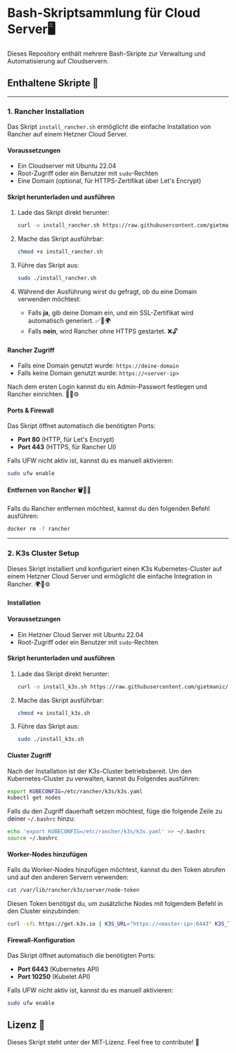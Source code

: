 # Bash-Skriptsammlung für Cloud Server🖥

Dieses Repository enthält mehrere Bash-Skripte zur Verwaltung und Automatisierung auf Cloudservern.

## Enthaltene Skripte 🔽

---

### 1. Rancher Installation

Das Skript `install_rancher.sh` ermöglicht die einfache Installation von Rancher auf einem Hetzner Cloud Server.

#### Voraussetzungen 
- Ein Cloudserver mit Ubuntu 22.04
- Root-Zugriff oder ein Benutzer mit `sudo`-Rechten
- Eine Domain (optional, für HTTPS-Zertifikat über Let's Encrypt)

#### Skript herunterladen und ausführen

1. Lade das Skript direkt herunter:
   ```bash
   curl -o install_rancher.sh https://raw.githubusercontent.com/gietmanic/installations/main/server/rancher/install_rancher.sh
   ```

2. Mache das Skript ausführbar:
   ```bash
   chmod +x install_rancher.sh
   ```

3. Führe das Skript aus:
   ```bash
   sudo ./install_rancher.sh
   ```

4. Während der Ausführung wirst du gefragt, ob du eine Domain verwenden möchtest:
   - Falls **ja**, gib deine Domain ein, und ein SSL-Zertifikat wird automatisch generiert. ✅🔐🌍
   - Falls **nein**, wird Rancher ohne HTTPS gestartet. ❌🔓

#### Rancher Zugriff

- Falls eine Domain genutzt wurde: `https://deine-domain`
- Falls keine Domain genutzt wurde: `https://<server-ip>`

Nach dem ersten Login kannst du ein Admin-Passwort festlegen und Rancher einrichten. 🔑👤⚙️

#### Ports & Firewall

Das Skript öffnet automatisch die benötigten Ports:
- **Port 80** (HTTP, für Let's Encrypt)
- **Port 443** (HTTPS, für Rancher UI)

Falls UFW nicht aktiv ist, kannst du es manuell aktivieren:
```bash
sudo ufw enable
```

#### Entfernen von Rancher 🗑️🚫🐳
Falls du Rancher entfernen möchtest, kannst du den folgenden Befehl ausführen:
```bash
docker rm -f rancher
```

---

### 2. K3s Cluster Setup

Dieses Skript installiert und konfiguriert einen K3s Kubernetes-Cluster auf einem Hetzner Cloud Server und ermöglicht die einfache Integration in Rancher. 🌍📡⚙️

#### Installation

#### Voraussetzungen 

- Ein Hetzner Cloud Server mit Ubuntu 22.04
- Root-Zugriff oder ein Benutzer mit `sudo`-Rechten

#### Skript herunterladen und ausführen 

1. Lade das Skript direkt herunter:

   ```bash
   curl -o install_k3s.sh https://raw.githubusercontent.com/gietmanic/installations/refs/heads/main/server/k3s/install_k3s.sh
   ```

2. Mache das Skript ausführbar:

   ```bash
   chmod +x install_k3s.sh
   ```

3. Führe das Skript aus:

   ```bash
   sudo ./install_k3s.sh
   ```

#### Cluster Zugriff

Nach der Installation ist der K3s-Cluster betriebsbereit. Um den Kubernetes-Cluster zu verwalten, kannst du Folgendes ausführen:

```bash
export KUBECONFIG=/etc/rancher/k3s/k3s.yaml
kubectl get nodes
```

Falls du den Zugriff dauerhaft setzen möchtest, füge die folgende Zeile zu deiner `~/.bashrc` hinzu:

```bash
echo 'export KUBECONFIG=/etc/rancher/k3s/k3s.yaml' >> ~/.bashrc
source ~/.bashrc
```

#### Worker-Nodes hinzufügen

Falls du Worker-Nodes hinzufügen möchtest, kannst du den Token abrufen und auf den anderen Servern verwenden:

```bash
cat /var/lib/rancher/k3s/server/node-token
```

Diesen Token benötigst du, um zusätzliche Nodes mit folgendem Befehl in den Cluster einzubinden:

```bash
curl -sfL https://get.k3s.io | K3S_URL="https://<master-ip>:6443" K3S_TOKEN="<node-token>" sh -
```

#### Firewall-Konfiguration

Das Skript öffnet automatisch die benötigten Ports:

- **Port 6443** (Kubernetes API)
- **Port 10250** (Kubelet API)

Falls UFW nicht aktiv ist, kannst du es manuell aktivieren:

```bash
sudo ufw enable
```



## Lizenz 📜
Dieses Skript steht unter der MIT-Lizenz. Feel free to contribute! 🎉

